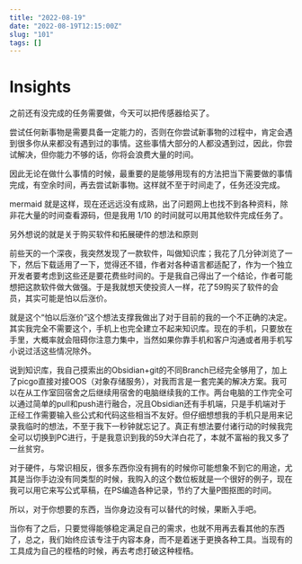 ```yaml
---
title: "2022-08-19"
date: "2022-08-19T12:15:00Z"
slug: "101"
tags: []
---
```

# Insights

之前还有没完成的任务需要做，今天可以把传感器给买了。

尝试任何新事物是需要具备一定能力的，否则在你尝试新事物的过程中，肯定会遇到很多你从来都没有遇到过的事情。这些事情大部分的人都没遇到过，因此，你尝试解决，但你能力不够的话，你将会浪费大量的时间。



因此无论在做什么事情的时候，最重要的是能够用现有的方法把当下需要做的事情完成，有空余时间，再去尝试新事物。这样就不至于时间走了，任务还没完成。

mermaid 就是这样，现在还远远没有成熟，出了问题网上也找不到各种资料，除非花大量的时间查看源码，但是我用 1/10 的时间就可以用其他软件完成任务了。

另外想说的就是关于购买软件和拓展硬件的想法和原则

前些天的一个深夜，我突然发现了一款软件，叫做知识库；我花了几分钟浏览了一下，然后下载适用了一下，觉得还不错，作者对各种语言都适配了，作为一个独立开发者要考虑到这些还是要花费些时间的。于是我自己得出了一个结论，作者可能想把这款软件做大做强。于是我就想天使投资人一样，花了59购买了软件的会员，其实可能是怕以后涨价。

就是这个“怕以后涨价”这个想法支撑我做出了对于目前的我的一个不正确的决定。其实我完全不需要这个，手机上也完全建立不起来知识库。现在的手机，只要放在手里，大概率就会阻碍你注意力集中，当然如果你靠手机和客户沟通或者用手机写小说过活这些情况除外。

说到知识库，我自己摸索出的Obsidian+git的不同Branch已经完全够用了，加上了picgo直接对接OOS（对象存储服务），对我而言是一套完美的解决方案。我可以在从工作室回宿舍之后继续用宿舍的电脑继续我的工作。两台电脑的工作完全可以通过简单的pull和push进行融合，况且Obsidian还有手机端，只是手机端对于正经工作需要输入些公式和代码这些相当不友好。但仔细想想我的手机只是用来记录我临时的想法，不至于我下一秒钟就忘记了。真正有想法要付诸行动的时候我完全可以切换到PC进行，于是我意识到我的59大洋白花了，本就不富裕的我又多了一丝贫穷。

对于硬件，与常识相反，很多东西你没有拥有的时候你可能想象不到它的用途，尤其是当你手边没有同类型的时候，我购入的这个数位板就是一个很好的例子，现在我可以用它来写公式草稿，在PS编造各种记录，节约了大量P图抠图的时间。

所以，对于你想要的东西，当你身边没有可以替代的时候，果断入手吧。

当你有了之后，只要觉得能够稳定满足自己的需求，也就不用再去看其他的东西了，总之，我们始终应该专注于内容本身，而不是着迷于更换各种工具。当现有的工具成为自己的桎梏的时候，再去考虑打破这种桎梏。
